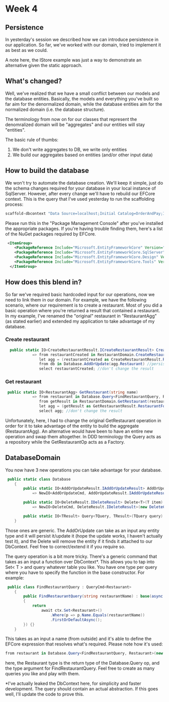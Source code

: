 ﻿# Week 4


## Persistence

In yesterday's session we described how we can introduce persistence in our application. So far, we've worked with our domain, tried to implement it as best as we could. 

A note here, the IStore example was just a way to demonstrate an alternative given the static approach.

## What's changed?

Well, we've realized that we have a small conflict between our models and the database entities. Basically, the models and everything you've built so far aim for the denormalized domain, while the database entities aim for the normalized domain (i.e. the database structure).

The terminology from now on for our classes that represent the denomralized domain will be "aggregates" and our entities will stay "entities".

The basic rule of thumbs:

1. We don't write aggregates to DB, we write only entities
2. We build our aggregates based on entities (and/or other input data)

## How to build the database

We won't try to automate the database creation. We'll keep it simple, just do the schema changes required for your database in your local instance of SqlServer. However, after every change we'll have to rebuild our EFCore context. This is the query that I've used yesterday to run the scaffolding process:

```powershell
scaffold-dbcontext "Data Source=localhost;Initial Catalog=OrderAndPay;Integrated Security=true" -Provider "Microsoft.EntityFrameworkCore.SqlServer" -OutputDir "..\Domain\Entities" -ContextDir Context 
```

Please run this in the "Package Management Console" after you've installed the appropriate packages. If you're having trouble finding them, here's a list of the NuGet packages required by EFCore.

```xml
 <ItemGroup>
    <PackageReference Include="Microsoft.EntityFrameworkCore" Version="3.1.3" />
    <PackageReference Include="Microsoft.EntityFrameworkCore.SqlServer" Version="3.1.3" />
    <PackageReference Include="Microsoft.EntityFrameworkCore.Design" Version="3.1.3" />
    <PackageReference Include="Microsoft.EntityFrameworkCore.Tools" Version="3.1.3" />
  </ItemGroup>
```

## How does this blend in?

So far we've required basic hardcoded input for our operations, now we need to link them in our domain. For example, we have the following scenario, where our requirement is to create a restaurant. Most of you did a basic operation where you're returned a result that contained a restaurant. In my example, I've renamed the "original" restaurant in "RestaurantAgg" (as stated earlier) and extended my application to take advantage of my database.

### Create restaurant

```csharp
  public static IO<CreateRestaurantResult.ICreateRestaurantResult> CreateRestaurantAndPersist(string name)
            => from restaurantCreated in RestaurantDomain.CreateRestaurant(name) //the original op
               let agg = (restaurantCreated as CreateRestaurantResult.RestaurantCreated)?.Restaurant //get the entity
               from db in Database.AddOrUpdate(agg.Restaurant) //persist it
               select restaurantCreated; //don't change the result
```
### Get restaurant

```csharp
 public static IO<RestaurantAgg> GetRestaurant(string name)
            => from restaurant in Database.Query<FindRestaurantQuery, Restaurant>(new FindRestaurantQuery(name)) //a simple query that returns a Restaurant entity
               from getResult in RestaurantDomain.GetRestaurant(restaurant) //create the Restaurant out of that entity
               let agg = (getResult as GetRestaurantResult.RestaurantFound)?.Agg
               select agg; //don't change the result
```

Unfortunately, here, I had to change the original GetRestaurant operation in order for it to take advantage of the entity to build the aggregate (RestaurantAgg). An alternative would have been to have an entire new operation and swap them altogether. In DDD terminology the Query acts as a repository while the GetRestaurantOp acts as a Factory. 

## DatabaseDomain

You now have 3 new operations you can take advantage for your database. 

```csharp
 public static class Database
    {
        public static IO<AddOrUpdateResult.IAddOrUpdateResult> AddOrUpdate<T>(T item)
            => NewIO<AddOrUpdateCmd, AddOrUpdateResult.IAddOrUpdateResult>(new AddOrUpdateCmd(item));

        public static IO<DeleteResult.IDeleteResult> Delete<T>(T item)
            => NewIO<DeleteCmd, DeleteResult.IDeleteResult>(new DeleteCmd(item));

        public static IO<TResult> Query<TQuery, TResult>(TQuery query) => NewIO<TQuery, TResult>(query);
    }
```

Those ones are generic. The AddOrUpdate can take as an input any entity type and it will persist it/update it (hope the update works, I haven't actually test it), and the Delete will remove the entity if it finds it attached to our DbContext. Feel free to correct/extend it if you require so. 

The query operation is a bit more tricky. There's a generic command that takes as an input a function over DbContext*. This allows you to tap into Set< T > and query whatever table you like. You have one type per query where you have to specify the function in the base constructor. For example:

```csharp
 public class FindRestaurantQuery : QueryCmd<Restaurant>
    {
        public FindRestaurantQuery(string restaurantName) : base(async (ctx) =>
        {
            return 
                await ctx.Set<Restaurant>()
                    .Where(p => p.Name.Equals(restaurantName))
                    .FirstOrDefaultAsync();
        }) {}
    }
```

This takes as an input a name (from outside) and it's able to define the EFCore expression that resolves what's required. Please note how it's used:

```csharp
from restaurant in Database.Query<FindRestaurantQuery, Restaurant>(new FindRestaurantQuery(name)) 
```
here, the Restaurant type is the return type of the Database.Query op, and the type argument for FindRestaurantQuery. Feel free to create as many queries you like and play with them. 

*I've actually leaked the DbContext here, for simplicity and faster development. The query should contain an actual abstraction. If this goes well, I'll update the code to prove this. 
